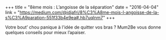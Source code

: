 +++
title = "8ème mois : L’angoisse de la séparation"
date = "2016-04-04"
link = "https://medium.com/@idjafri/8%C3%A8me-mois-l-angoisse-de-la-s%C3%A9paration-551f33b4e9ea#.hb7uqlnm7"
+++

Votre bout’ chou panique à l'idée de quitter vos bras ? Mum2Be vous donne quelques conseils pour mieux l’apaiser. 
